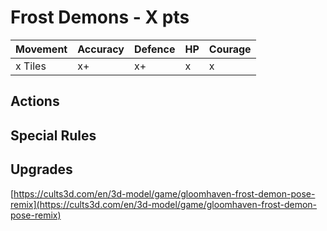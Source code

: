 # Frost Demons  - X pts

|Movement | Accuracy | Defence | HP | Courage |
| ------ | ------ | ------ | ------ | ------ |
| x Tiles | x+ | x+ | x | x |

## Actions

## Special Rules

## Upgrades

[https://cults3d.com/en/3d-model/game/gloomhaven-frost-demon-pose-remix](https://cults3d.com/en/3d-model/game/gloomhaven-frost-demon-pose-remix)
